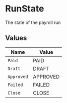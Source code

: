 # RunState

The state of the payroll run


## Values

| Name       | Value      |
| ---------- | ---------- |
| `Paid`     | PAID       |
| `Draft`    | DRAFT      |
| `Approved` | APPROVED   |
| `Failed`   | FAILED     |
| `Close`    | CLOSE      |